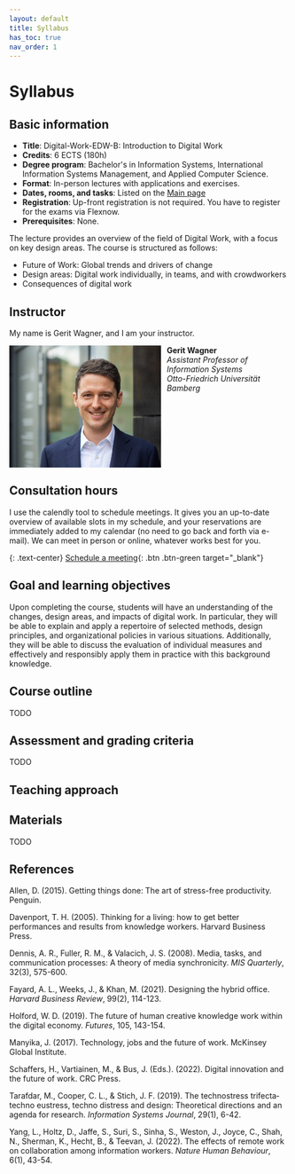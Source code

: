 ```yaml
---
layout: default
title: Syllabus
has_toc: true
nav_order: 1
---
```


# Syllabus

<!-- 
{: .feedback }
"I liked the fact that we were able to work very freely and independently on our problem as a group, but that we were always able to make appointments with Prof. Wagner at very short notice if we had problems or questions. This gave me the impression that we were working we were working *with* the lecturer on the problem and finding the best solution rather than blindly choosing the first solution that came along. In my opinion, working independently on a complex problem is the most important skill that I improved with the help of the project."<br><br>
"The support I received throughout the project was particularly good, as was the opportunity to deal with topics that were not previously available at the university, but which can be extremely important for your professional life." \[[more](feedback.html)\]
 -->

## Basic information

- **Title**: Digital-Work-EDW-B: Introduction to Digital Work
- **Credits**: 6 ECTS (180h)
- **Degree program**: Bachelor's in Information Systems, International Information Systems Management, and Applied Computer Science.
- **Format**: In-person lectures with applications and exercises.
- **Dates, rooms, and tasks**: Listed on the [Main page](../index.html)
- **Registration**: Up-front registration is not required. You have to register for the exams via Flexnow.
- **Prerequisites**: None.

The lecture provides an overview of the field of Digital Work, with a focus on key design areas.
The course is structured as follows:

- Future of Work: Global trends and drivers of change
- Design areas: Digital work individually, in teams, and with crowdworkers
- Consequences of digital work

## Instructor

My name is Gerit Wagner, and I am your instructor. 
<!-- I enjoy coding, solving programming puzzles, and building tools that are useful for others. In this project, I invite you to contribute to one of my most significant packages: [CoLRev](https://github.com/CoLRev-Environment/colrev){: target="_blank"}.  -->

<img src="../assets/gerit_wagner.jpg" alt="Gerit Wagner (Foto: Tim Kipphan)" style="height: 220px; float: left; padding-right: 10px;">

**Gerit Wagner**  
*Assistant Professor of Information Systems*  
*Otto-Friedrich Universität Bamberg*

<br style="clear:both">

## Consultation hours

I use the calendly tool to schedule meetings. It gives you an up-to-date overview of available slots in my schedule, and your reservations are immediately added to my calendar (no need to go back and forth via e-mail). We can meet in person or online, whatever works best for you.

{: .text-center}
[Schedule a meeting](https://calendly.com/gerit-wagner/30min){: .btn .btn-green target="_blank"}

## Goal and learning objectives

Upon completing the course, students will have an understanding of the changes, design areas, and impacts of digital work.
In particular, they will be able to explain and apply a repertoire of selected methods, design principles, and organizational policies in various situations.
Additionally, they will be able to discuss the evaluation of individual measures and effectively and responsibly apply them in practice with this background knowledge.

## Course outline

TODO

## Assessment and grading criteria

TODO

## Teaching approach

<!-- 
- **Complex Skill Development**: The project focuses on teaching complex skills necessary for modern software development. This includes tackling challenging problems, collaborative coding in teams, and managing a complex development environment using tools such as Python, Git, Continuous Integration, Testing Environments, and Code Quality Tools. To ensure a rich learning experience, we support students throughout the process by asking the right questions and providing the necessary input without removing the inherent challenges.

- **Real-World Impact**: We aim to empower students to make a meaningful impact by contributing to a real-world, publicly accessible Python package. This hands-on experience not only enhances technical skills but also provides a sense of accomplishment and relevance. Additionally, students can add this valuable experience to their CV, showcasing their practical contributions and teamwork skills to potential employers.

- **Diversity, Equity, and Inclusion**: We are committed to creating a safe and inclusive learning environment where all students feel respected and valued. We create a positive learning atmosphere, encouraging questions and contributions from everyone. We encourage diversity and actively work to ensure that every student has equal opportunities to succeed and contribute.

- **Transparent Evaluation and Improvement**: Our [evaluation criteria](syllabus.html#assessment-and-grading-criteria), [course evaluations](https://digital-work-lab.github.io/handbook/docs/30-teaching/30_processes/30.21.evaluations.html#prior-evaluations){: target="_blank"} and [improvement efforts](https://digital-work-lab.github.io/handbook/docs/30-teaching/30_processes/30.22.improvements.html){: target="_blank"} are documented transparently. This ensures that students are aware of how their work is assessed and how the course evolves based on feedback and ongoing refinement efforts. In addition, we develop peer-reviewed teaching materials to solicit feedback from educators outside our program.

 -->
<!-- - link to pedagogical foundations -->

## Materials

TODO
<!-- 
- Slides and notebooks are available on the sub-pages.
- Another important resource is the [documentation of CoLRev](https://colrev-environment.github.io/colrev/){: target="_blank"}, in particular the [environment setup](https://colrev-environment.github.io/colrev/dev_docs/setup.html){: target="_blank"} and the [package development](https://colrev-environment.github.io/colrev/dev_docs/packages.html){: target="_blank"} pages.
 -->

## References

<div class="references">
    <p>Allen, D. (2015). Getting things done: The art of stress-free productivity. Penguin.</p>
    <p>Davenport, T. H. (2005). Thinking for a living: how to get better performances and results from knowledge workers. Harvard Business Press.</p>
    <p>Dennis, A. R., Fuller, R. M., & Valacich, J. S. (2008). Media, tasks, and communication processes: A theory of media synchronicity. <i>MIS Quarterly</i>, 32(3), 575-600.</p>
    <p>Fayard, A. L., Weeks, J., & Khan, M. (2021). Designing the hybrid office. <i>Harvard Business Review</i>, 99(2), 114-123.</p>
    <p>Holford, W. D. (2019). The future of human creative knowledge work within the digital economy. <i>Futures</i>, 105, 143-154.</p>
    <p>Manyika, J. (2017). Technology, jobs and the future of work. McKinsey Global Institute.</p>
    <p>Schaffers, H., Vartiainen, M., & Bus, J. (Eds.). (2022). Digital innovation and the future of work. CRC Press.</p>
    <p>Tarafdar, M., Cooper, C. L., & Stich, J. F. (2019). The technostress trifecta‐techno eustress, techno distress and design: Theoretical directions and an agenda for research. <i>Information Systems Journal</i>, 29(1), 6-42.</p>
    <p>Yang, L., Holtz, D., Jaffe, S., Suri, S., Sinha, S., Weston, J., Joyce, C., Shah, N., Sherman, K., Hecht, B., & Teevan, J. (2022). The effects of remote work on collaboration among information workers. <i>Nature Human Behaviour</i>, 6(1), 43-54.</p>
</div>
